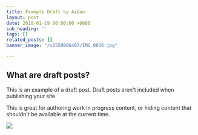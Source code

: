 ```yaml
---
title: Example Draft by Aidan
layout: post
date: 2018-01-19 00:00:00 +0000
sub_heading: ''
tags: []
related_posts: []
banner_image: "/v1550806407/IMG_0036.jpg"

---
```

## What are draft posts?

This is an example of a draft post. Draft posts aren't included when publishing your site.

This is great for authoring work in progress content, or hiding content that shouldn't be available at the current time.

![](/uploads/2018/02/17/building.jpg)